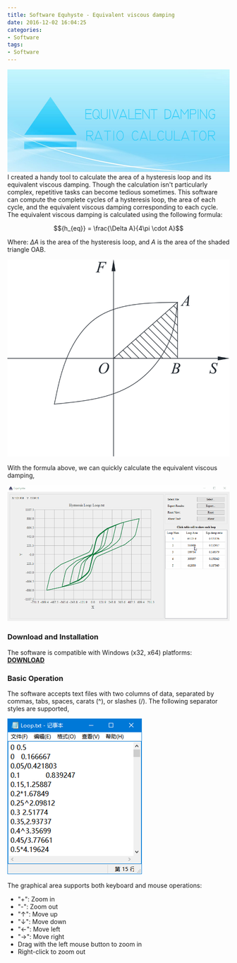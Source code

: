 ```yaml
---
title: Software Equhyste - Equivalent viscous damping
date: 2016-12-02 16:04:25
categories:
- Software
tags:
- Software
---
```


![Equhyste](/uploads/images/0000/Equhyste.jpg)
I created a handy tool to calculate the area of a hysteresis loop and its equivalent viscous damping. Though the calculation isn't particularly complex, repetitive tasks can become tedious sometimes. This software can compute the complete cycles of a hysteresis loop, the area of each cycle, and the equivalent viscous damping corresponding to each cycle. The equivalent viscous damping is calculated using the following formula:

<!-- more -->
$${h_{eq}} = \frac{\Delta A}{4\pi  \cdot A}$$

Where: $\Delta A$ is the area of the hysteresis loop, and $A$ is the area of the shaded triangle OAB.

![Equhyste](/uploads/images/2016/SoftwareEquhyste1.svg)

With the formula above, we can quickly calculate the equivalent viscous damping,

![Equhyste](/uploads/images/2016/SoftwareEquhyste2.gif)

### Download and Installation

The software is compatible with Windows (x32, x64) platforms: [**DOWNLOAD**](https://drive.google.com/file/d/1FMRmGsAW0AfqQuwpsEGV8y5MTAf41Pus)

### Basic Operation

The software accepts text files with two columns of data, separated by commas, tabs, spaces, carats (^), or slashes (/). The following separator styles are supported,

![Equhyste](/uploads/images/2016/SoftwareEquhyste3.png)

The graphical area supports both keyboard and mouse operations:

- "+": Zoom in
- "-": Zoom out
- "↑": Move up
- "↓": Move down
- "←": Move left
- "→": Move right
- Drag with the left mouse button to zoom in
- Right-click to zoom out
